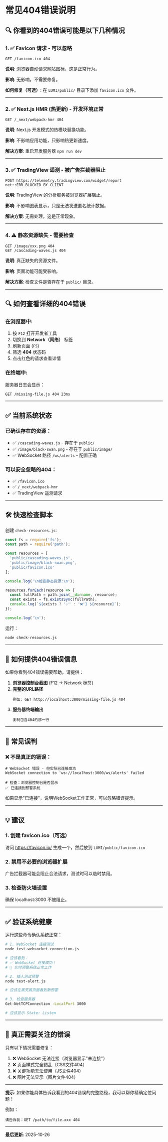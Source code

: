 # 常见404错误说明

## 🔍 你看到的404错误可能是以下几种情况

### 1. ✅ **Favicon 请求 - 可以忽略**

```
GET /favicon.ico 404
```

**说明**: 浏览器自动请求网站图标，这是正常行为。

**影响**: 无影响，不需要修复。

**如何修复（可选）**:
在 `LUMI/public/` 目录下添加 `favicon.ico` 文件。

---

### 2. ✅ **Next.js HMR (热更新) - 开发环境正常**

```
GET /_next/webpack-hmr 404
```

**说明**: Next.js 开发模式的热模块替换功能。

**影响**: 不影响应用功能，只影响热更新速度。

**解决方案**: 重启开发服务器 `npm run dev`

---

### 3. ✅ **TradingView 遥测 - 被广告拦截器阻止**

```
POST https://telemetry.tradingview.com/widget/report net::ERR_BLOCKED_BY_CLIENT
```

**说明**: TradingView 的分析服务被浏览器扩展阻止。

**影响**: 不影响图表显示，只是无法发送匿名统计数据。

**解决方案**: 无需处理，这是正常现象。

---

### 4. ⚠️ **静态资源缺失 - 需要检查**

```
GET /image/xxx.png 404
GET /cascading-waves.js 404
```

**说明**: 真正缺失的资源文件。

**影响**: 页面功能可能受影响。

**解决方案**: 检查文件是否存在于 `public/` 目录。

---

## 🔍 如何查看详细的404错误

### 在浏览器中:

1. 按 `F12` 打开开发者工具
2. 切换到 **Network（网络）** 标签
3. 刷新页面 (`F5`)
4. 筛选 **404** 状态码
5. 点击红色的请求查看详情

### 在终端中:

服务器日志会显示：
```
GET /missing-file.js 404 23ms
```

---

## ✅ 当前系统状态

### 已确认存在的资源：
- ✅ `/cascading-waves.js` - 存在于 `public/`
- ✅ `/image/black-swan.png` - 存在于 `public/image/`
- ✅ WebSocket 路径 `/ws/alerts` - 配置正确

### 可以安全忽略的404：
- ✅ `/favicon.ico`
- ✅ `/_next/webpack-hmr`
- ✅ TradingView 遥测请求

---

## 🛠️ 快速检查脚本

创建 `check-resources.js`:

```javascript
const fs = require('fs');
const path = require('path');

const resources = [
  'public/cascading-waves.js',
  'public/image/black-swan.png',
  'public/favicon.ico'
];

console.log('\n检查静态资源:\n');

resources.forEach(resource => {
  const fullPath = path.join(__dirname, resource);
  const exists = fs.existsSync(fullPath);
  console.log(`${exists ? '✅' : '❌'} ${resource}`);
});

console.log('\n');
```

运行：
```bash
node check-resources.js
```

---

## 📸 如何提供404错误信息

如果你看到404错误需要帮助，请提供：

1. **浏览器控制台截图** (F12 → Network 标签)
2. **完整的URL路径**
   ```
   例如: GET http://localhost:3000/missing-file.js 404
   ```
3. **服务器终端输出**
   ```
   复制包含404的那一行
   ```

---

## 🎯 常见误判

### ❌ 不是真正的错误：

```
# WebSocket 错误 - 但实际已连接成功
WebSocket connection to 'ws://localhost:3000/ws/alerts' failed

# 检查：浏览器控制台是否显示
✅ 已连接到预警系统
```

如果显示"已连接"，说明WebSocket工作正常，可以忽略错误提示。

---

## 💡 建议

### 1. 创建 favicon.ico（可选）

访问 https://favicon.io/ 生成一个，然后放到 `LUMI/public/favicon.ico`

### 2. 禁用不必要的浏览器扩展

广告拦截器可能会阻止合法请求，测试时可以临时禁用。

### 3. 检查防火墙设置

确保 localhost:3000 不被阻止。

---

## ✅ 验证系统健康

运行这些命令确认系统正常：

```bash
# 1. WebSocket 连接测试
node test-websocket-connection.js

# 应该看到：
# ✅ WebSocket 连接成功！
# 🎉 实时预警系统正常工作

# 2. 插入测试预警
node test-alert.js

# 应该在黑天鹅页面看到新预警

# 3. 检查服务器
Get-NetTCPConnection -LocalPort 3000

# 应该显示 State: Listen
```

---

## 🚨 真正需要关注的错误

只有以下情况需要修复：

1. ❌ WebSocket 无法连接（浏览器显示"未连接"）
2. ❌ 页面样式完全错乱（CSS文件404）
3. ❌ 关键功能无法使用（JS文件404）
4. ❌ 图片无法显示（图片文件404）

---

**提示**: 如果你能具体告诉我看到的404错误的完整路径，我可以帮你精确定位问题！

例如：
```
请告诉我：GET /path/to/file.xxx 404
```

---

**最后更新**: 2025-10-26


